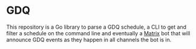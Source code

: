 # GDQ

This repository is a Go library to parse a GDQ schedule, a CLI to get and
filter a schedule on the command line and eventually a
[Matrix](https://matrix.org/) bot that will announce GDQ events as they
happen in all channels the bot is in.
